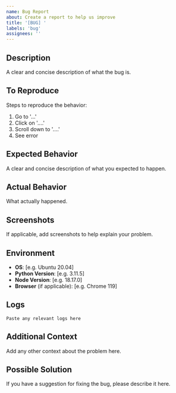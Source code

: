 ```yaml
---
name: Bug Report
about: Create a report to help us improve
title: '[BUG] '
labels: 'bug'
assignees: ''
---
```


## Description
A clear and concise description of what the bug is.

## To Reproduce
Steps to reproduce the behavior:
1. Go to '...'
2. Click on '....'
3. Scroll down to '....'
4. See error

## Expected Behavior
A clear and concise description of what you expected to happen.

## Actual Behavior
What actually happened.

## Screenshots
If applicable, add screenshots to help explain your problem.

## Environment
- **OS**: [e.g. Ubuntu 20.04]
- **Python Version**: [e.g. 3.11.5]
- **Node Version**: [e.g. 18.17.0]
- **Browser** (if applicable): [e.g. Chrome 119]

## Logs
```
Paste any relevant logs here
```

## Additional Context
Add any other context about the problem here.

## Possible Solution
If you have a suggestion for fixing the bug, please describe it here.